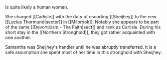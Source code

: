 Is quite likely a human woman.

She charged [[Carlisle]] with the duty of escorting [[Sheijhey]] to the new [[Lucius Thormund|sector]] in [[Milbrook]]. Notably she appears to be part of the same [[Devorticism - The Faith|sect]] and rank as Carlisle. During his short stay in the [[Northern Stronghold]], they got rather acquainted with one another.

Samantha was Sheijhey's handler until he was abruptly transferred. It is a safe assumption she spent most of her time in this stronghold with Sheijhey.